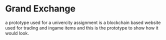 # Grand Exchange
 a prototype used for a univercity assignment
 is a blockchain based website used for trading and ingame items and 
 this is the prototype to show how it would look.
 


